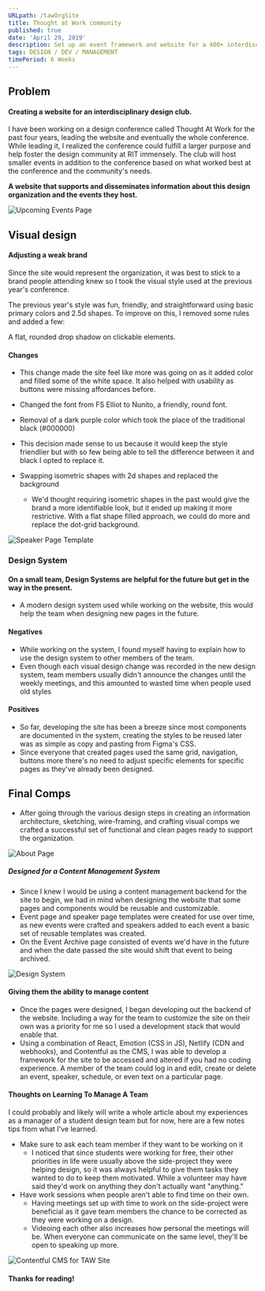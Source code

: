 ```yaml
---
URLpath: /tawOrgSite
title: Thought at Work community
published: true
date: 'April 29, 2019'
description: Set up an event framework and website for a 400+ interdisciplinary design conference.
tags: DESIGN / DEV / MANAGEMENT
timePeriod: 6 Weeks
---
```


## Problem

#### Creating a website for an interdisciplinary design club.

I have been working on a design conference called Thought At Work for the past four years, leading the website and eventually the whole conference. While leading it, I realized the conference could fulfill a larger purpose and help foster the design community at RIT immensely. The club will host smaller events in addition to the conference based on what worked best at the conference and the community's needs.

**A website that supports and disseminates information about this design organization and the events they host.**

![Upcoming Events Page](/img/upcoming-events-page.png "Upcoming Events Page")

## Visual design

#### Adjusting a weak brand

Since the site would represent the organization, it was best to stick to a brand people attending knew so I took the visual style used at the previous year's conference.

The previous year's style was fun, friendly, and straightforward using basic primary colors and 2.5d shapes. To improve on this, I removed some rules and added a few:

A flat, rounded drop shadow on clickable elements.

#### Changes

* This change made the site feel like more was going on as it added color and filled some of the white space. It also helped with usability as buttons were missing affordances before.

* Changed the font from FS Elliot to Nunito, a friendly, round font.

* Removal of a dark purple color which took the place of the traditional black (#000000)

* This decision made sense to us because it would keep the style friendlier but with so few being able to tell the difference between it and black I opted to replace it.

* Swapping isometric shapes with 2d shapes and replaced the background
  * We'd thought requiring isometric shapes in the past would give the brand a more identifiable look, but it ended up making it more restrictive. With a flat shape filled approach, we could do more and replace the dot-grid background.

![Speaker Page Template](/img/sm-1.9.png "Speaker Page Template")
### Design System


#### On a small team, Design Systems are helpful for the future but get in the way in the present.

* A modern design system used while working on the website, this would help the team when designing new pages in the future.

#### Negatives

* While working on the system, I found myself having to explain how to use the design system to other members of the team.
* Even though each visual design change was recorded in the new design system, team members usually didn't announce the changes until the weekly meetings, and this amounted to wasted time when people used old styles

#### Positives

* So far, developing the site has been a breeze since most components are documented in the system, creating the styles to be reused later was as simple as copy and pasting from Figma's CSS.
* Since everyone that created pages used the same grid, navigation, buttons more there's no need to adjust specific elements for specific pages as they've already been designed.

## Final Comps

* After going through the various design steps in creating an information architecture, sketching, wire-framing, and crafting visual comps we crafted a successful set of functional and clean pages ready to support the organization.

![About Page](/img/about-page.png "About Page")

##### Designed for a Content Management System

* Since I knew I would be using a content management backend for the site to begin, we had in mind when designing the website that some pages and components would be reusable and customizable.
* Event page and speaker page templates were created for use over time, as new events were crafted and speakers added to each event a basic set of reusable templates was created.
* On the Event Archive page consisted of events we'd have in the future and when the date passed the site would shift that event to being archived.

![Design System](/img/design-system.png "Design System")


#### Giving them the ability to manage content

* Once the pages were designed, I began developing out the backend of the website. Including a way for the team to customize the site on their own was a priority for me so I used a development stack that would enable that.
* Using a combination of React, Emotion (CSS in JS), Netlify (CDN and webhooks), and Contentful as the CMS, I was able to develop a framework for the site to be accessed and altered if you had no coding experience. A member of the team could log in and edit, create or delete an event, speaker, schedule, or even text on a particular page.

#### Thoughts on Learning To Manage A Team

I could probably and likely will write a whole article about my experiences as a manager of a student design team but for now, here are a few notes tips from what I've learned.
  * Make sure to ask each team member if they want to be working on it
    * I noticed that since students were working for free, their other priorities in life were usually above the side-project they were helping design, so it was always helpful to give them tasks they wanted to do to keep them motivated. While a volunteer may have said they'd work on anything they don't actually want "anything."
  * Have work sessions when people aren't able to find time on their own.
    * Having meetings set up with time to work on the side-project were beneficial as it gave team members the chance to be corrected as they were working on a design.
    * Videoing each other also increases how personal the meetings will be. When everyone can communicate on the same level, they'll be open to speaking up more.

![Contentful CMS for TAW Site](/img/contentful.png "Contentful CMS for TAW Site")

#### Thanks for reading!
